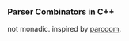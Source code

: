 ### Parser Combinators in C++

not monadic. inspired by [parcoom](https://github.com/tsoding/parcoom).
